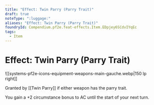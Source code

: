 ```yaml
---
title: "Effect: Twin Parry (Parry Trait)"
draft: true
noteType: ":luggage:"
aliases: "Effect: Twin Parry (Parry Trait)"
foundryId: Compendium.pf2e.feat-effects.Item.EDpjey6SCdvIYqEc
tags:
  - Item
---
```


# Effect: Twin Parry (Parry Trait)
![[systems-pf2e-icons-equipment-weapons-main-gauche.webp|150 lp right]]

Granted by [[Twin Parry]] if either weapon has the parry trait.

You gain a +2 circumstance bonus to AC until the start of your next turn.
